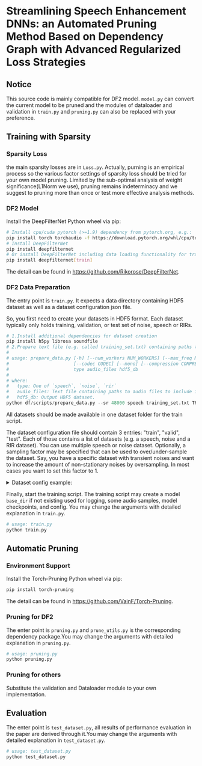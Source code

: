 # Streamlining Speech Enhancement DNNs: an Automated Pruning Method Based on Dependency Graph with Advanced Regularized Loss Strategies

## Notice
This source code is mainly compatible for DF2 model. `model.py` can convert the current model to be pruned and the modules of dataloader and validation in `train.py` and `pruning.py` can also be replaced with your preference.

## Training with Sparsity

### Sparsity Loss
the main sparsity losses are in `Loss.py`. Actually, purning is an empirical process so the various factor settings of sparsity loss should be tried for your own model pruning. Limited by the sub-optimal analysis of weight significance(L1Norm we use), pruning remains indeterminacy and we suggest to pruning more than once or test more effective analysis methods.

### DF2 Model

Install the DeepFilterNet Python wheel via pip:
```bash
# Install cpu/cuda pytorch (>=1.9) dependency from pytorch.org, e.g.:
pip install torch torchaudio -f https://download.pytorch.org/whl/cpu/torch_stable.html
# Install DeepFilterNet
pip install deepfilternet
# Or install DeepFilterNet including data loading functionality for training (Linux only)
pip install deepfilternet[train]
```

The detail can be found in https://github.com/Rikorose/DeepFilterNet.

### DF2 Data Preparation

The entry point is `train.py`. It expects a data directory containing HDF5 dataset
as well as a dataset configuration json file.

So, you first need to create your datasets in HDF5 format. Each dataset typically only
holds training, validation, or test set of noise, speech or RIRs.
```py
# 1.Install additional dependencies for dataset creation
pip install h5py librosa soundfile
# 2.Prepare text file (e.g. called training_set.txt) containing paths to .wav files
#
# usage: prepare_data.py [-h] [--num_workers NUM_WORKERS] [--max_freq MAX_FREQ] [--sr SR] [--dtype DTYPE]
#                        [--codec CODEC] [--mono] [--compression COMPRESSION]
#                        type audio_files hdf5_db
#
# where:
#   type: One of `speech`, `noise`, `rir`
#   audio_files: Text file containing paths to audio files to include in the dataset
#   hdf5_db: Output HDF5 dataset.
python df/scripts/prepare_data.py --sr 48000 speech training_set.txt TRAIN_SET_SPEECH.hdf5
```
All datasets should be made available in one dataset folder for the train script.

The dataset configuration file should contain 3 entries: "train", "valid", "test". Each of those
contains a list of datasets (e.g. a speech, noise and a RIR dataset). You can use multiple speech
or noise dataset. Optionally, a sampling factor may be specified that can be used to over/under-sample
the dataset. Say, you have a specific dataset with transient noises and want to increase the amount
of non-stationary noises by oversampling. In most cases you want to set this factor to 1.

<details>
  <summary>Dataset config example:</summary>
<p>
  
`dataset.cfg`

```json
{
  "train": [
    [
      "TRAIN_SET_SPEECH.hdf5",
      1.0
    ],
    [
      "TRAIN_SET_NOISE.hdf5",
      1.0
    ],
    [
      "TRAIN_SET_RIR.hdf5",
      1.0
    ]
  ],
  "valid": [
    [
      "VALID_SET_SPEECH.hdf5",
      1.0
    ],
    [
      "VALID_SET_NOISE.hdf5",
      1.0
    ],
    [
      "VALID_SET_RIR.hdf5",
      1.0
    ]
  ],
  "test": [
    [
      "TEST_SET_SPEECH.hdf5",
      1.0
    ],
    [
      "TEST_SET_NOISE.hdf5",
      1.0
    ],
    [
      "TEST_SET_RIR.hdf5",
      1.0
    ]
  ]
}
```

</p>
</details>

Finally, start the training script. The training script may create a model `base_dir` if not
existing used for logging, some audio samples, model checkpoints, and config. You may change the arguments with detailed explanation in `train.py`.
```py
# usage: train.py 
python train.py
```

## Automatic Pruning

### Environment Support 
Install the Torch-Pruning Python wheel via pip:
```bash
pip install torch-pruning 
```
The detail can be found in https://github.com/VainF/Torch-Pruning.

### Pruning for DF2
The enter point is `pruning.py` and `prune_utils.py` is the corresponding dependency package.You may change the arguments with detailed explanation in `pruning.py`.
```py
# usage: pruning.py 
python pruning.py
```

### Pruning for others

Substitute the validation and Dataloader module to your own implementation. 

## Evaluation

The enter point is `test_dataset.py`, all results of performance evaluation in the paper are derived through it.You may change the arguments with detailed explanation in `test_dataset.py`.
```py
# usage: test_dataset.py 
python test_dataset.py
```

